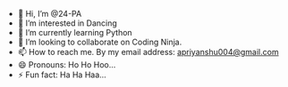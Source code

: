 - 👋 Hi, I’m @24-PA
- 👀 I’m interested in Dancing
- 🌱 I’m currently learning Python
- 💞️ I’m looking to collaborate on Coding Ninja.
- 📫 How to reach me. By my email address: apriyanshu004@gmail.com
- 😄 Pronouns: Ho Ho Hoo...
- ⚡ Fun fact: Ha Ha Haa...

<!---
24-PA/24-PA is a ✨ special ✨ repository because its `README.md` (this file) appears on your GitHub profile.
You can click the Preview link to take a look at your changes.
--->
